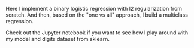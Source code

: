 Here I implement a binary logistic regression with l2 regularization from scratch. And then, based on the "one vs all" approach, I build a multiclass regression.

Check out the Jupyter notebook if you want to see how I play around with my model and digits dataset from sklearn.